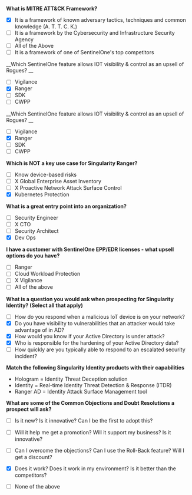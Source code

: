 __What is MITRE ATT&CK Framework?__
- [x] It is a framework of known adversary tactics, techniques and common knowledge (A. T. T. C. K.)
- [ ] It is a framework by the Cybersecurity and Infrastructure Security Agency
- [ ] All of the Above
- [ ] It is a framework of one of SentinelOne's top competitors

__Which SentinelOne feature allows IOT visibility & control as an upsell of Rogues? __
- [ ] Vigilance 
- [x] Ranger 
- [ ] SDK 
- [ ] CWPP 

__Which SentinelOne feature allows IOT visibility & control as an upsell of Rogues? __
- [ ] Vigilance 
- [x] Ranger 
- [ ] SDK 
- [ ] CWPP 

__Which is NOT a key use case for Singularity Ranger?__
- [ ] Know device-based risks 
- [ ] X Global Enterprise Asset Inventory 
- [ ] X Proactive Network Attack Surface Control 
- [x] Kubernetes Protection

__What is a great entry point into an organization?__
- [ ] Security Engineer
- [ ] X CTO
- [ ] Security Architect 
- [x] Dev Ops

__I have a customer with SentinelOne EPP/EDR licenses - what upsell options do you have?__
- [ ] Ranger
- [ ] Cloud Workload Protection 
- [ ] X Vigilance 
- [ ] All of the above

__What is a question you would ask when prospecting for Singularity Identity? (Select all that apply)__
- [ ] How do you respond when a malicious IoT device is on your network?
- [x] Do you have visibility to vulnerabilities that an attacker would take advantage of in AD?
- [x] How would you know if your Active Directory is under attack?
- [x] Who is responsible for the hardening of your Active Directory data?
- [ ] How quickly are you typically able to respond to an escalated security incident?

__Match the following Singularity Identity products with their capabilities__
- Hologram = Identity Threat Deception solution
- Identity = Real-time Identity Threat Detection & Response (ITDR)
- Ranger AD = Identity Attack Surface Management tool

__What are some of the Common Objections and Doubt Resolutions a prospect will ask?__
- [ ] Is it new? Is it innovative? Can I be the first to adopt this?
- [ ] Will it help me get a promotion? Will it support my business? Is it innovative?
- [ ] Can I overcome the objections? Can I use the Roll-Back feature? Will I get a discount?
- [x] Does it work? Does it work in my environment? Is it better than the competitors?
- [ ] None of the above


